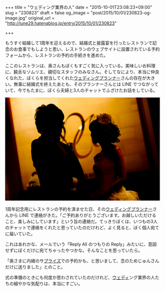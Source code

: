 +++
title = "ウェディング業界の人"
date = "2015-10-01T23:08:23+09:00"
slug = "230823"
draft = false
og_image = "post/2015/10/01/230823-og-image.jpg"
original_url = "http://june29.hatenablog.jp/entry/2015/10/01/230823"

+++

<p>もうすぐ結婚して1周年を迎えるので、結婚式と披露宴を行ったレストランで記念のお食事でもしようと思い、レストランのウェブサイトに設置されている予約フォームから、レストランの予約の手続きを進めた。</p>

<p>ここのレストランは、奥さんもぼくもすごく気に入っている。美味しいお料理に、饒舌なソムリエ、親切なスタッフのみなさん。そしてなにより、本当に仲良くなれた、ぼくらを担当してくれた<a class="keyword" href="http://d.hatena.ne.jp/keyword/%A5%A6%A5%A7%A5%C7%A5%A3%A5%F3%A5%B0%A5%D7%A5%E9%A5%F3%A5%CA%A1%BC">ウェディングプランナー</a>さんの存在が大きい。無事に結婚式を終えたあとも、そのプランナーさんとは LINE でつながっていて、今でもたまに、ぼくら夫婦と3人のチャットでふざけたお話をしている。</p>

<p><span itemscope itemtype="http://schema.org/Photograph"><img src="/post/2015/10/01/230823-20141122211044.jpg" alt="f:id:june29:20141122211044j:plain" title="f:id:june29:20141122211044j:plain" class="hatena-fotolife" itemprop="image"></span></p>

<p>1周年記念用にレストランの予約を済ませた日、その<a class="keyword" href="http://d.hatena.ne.jp/keyword/%A5%A6%A5%A7%A5%C7%A5%A3%A5%F3%A5%B0%A5%D7%A5%E9%A5%F3%A5%CA%A1%BC">ウェディングプランナー</a>さんから LINE で連絡がきた。「ご予約ありがとうございます。お越しいただけること、楽しみにしています」という旨の連絡だ。てっきりぼくは、いつもの3人のチャットで連絡をくれたと思っていたのだけれど、よく見ると、ぼく個人宛てに届いていた。</p>

<p>これはあれかな、メールでいう「Reply All のつもりの Reply」みたいに、意図せずにぼくだけに宛てちゃったやつかな。そんなことを思っていたら。</p>

<p>「奥さまに内緒のサ<a class="keyword" href="http://d.hatena.ne.jp/keyword/%A5%D7%A5%E9%A5%A4%A5%BA">プライズ</a>での予約かも、と思いまして、念のためじゅんさんだけに送りました」とのこと。</p>

<p>式の準備のときにも何度か思わされていたのだけれど、<a class="keyword" href="http://d.hatena.ne.jp/keyword/%A5%A6%A5%A7%A5%C7%A5%A3">ウェディ</a>ング業界の人たちの細やかな気配りは、本当にすごい。</p>
